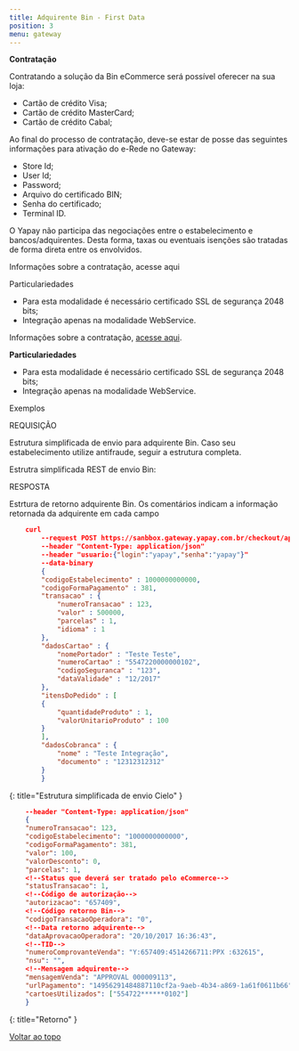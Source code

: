 ```yaml
---
title: Adquirente Bin - First Data
position: 3
menu: gateway
---
```


**Contratação**

Contratando a solução da Bin eCommerce será possível oferecer na sua loja:

* Cartão de crédito Visa;
* Cartão de crédito MasterCard;
* Cartão de crédito Cabal;

Ao final do processo de contratação, deve-se estar de posse das seguintes informações para ativação do e-Rede no Gateway:

* Store Id;
* User Id;
* Password;
* Arquivo do certificado BIN;
* Senha do certificado;
* Terminal ID.

O Yapay não participa das negociações entre o estabelecimento e bancos/adquirentes. Desta forma, taxas ou eventuais isenções são tratadas de forma direta entre os envolvidos.

Informações sobre a contratação, acesse aqui

Particulariedades

* Para esta modalidade é necessário certificado SSL de segurança 2048 bits;
* Integração apenas na modalidade WebService.

Informações sobre a contratação, <a href="https://www.bin.com.br/content/bin/pt_br/home/peca-ja/solicite-seu-credenciamento.html" target="_blank" class="linkPadraoVerde">acesse aqui</a>.

**Particulariedades**

* Para esta modalidade é necessário certificado SSL de segurança 2048 bits;
* Integração apenas na modalidade WebService.


Exemplos

REQUISIÇÃO

Estrutura simplificada de envio para adquirente Bin. Caso seu estabelecimento utilize antifraude, seguir a estrutura completa.

Estrutra simplificada REST de envio Bin:

RESPOSTA

Estrtura de retorno adquirente Bin. Os comentários indicam a informação retornada da adquirente em cada campo

~~~json
    curl
        --request POST https://sanbbox.gateway.yapay.com.br/checkout/api/v3/transacao
        --header "Content-Type: application/json"
        --header "usuario:{"login":"yapay","senha":"yapay"}"
        --data-binary
        {
        "codigoEstabelecimento" : 1000000000000,
        "codigoFormaPagamento" : 381,
        "transacao" : {
            "numeroTransacao" : 123,
            "valor" : 500000,
            "parcelas" : 1,
            "idioma" : 1
        },
        "dadosCartao" : {
            "nomePortador" : "Teste Teste",
            "numeroCartao" : "5547220000000102",
            "codigoSeguranca" : "123",
            "dataValidade" : "12/2017"
        },
        "itensDoPedido" : [
        {
            "quantidadeProduto" : 1,
            "valorUnitarioProduto" : 100
        }
        ],
        "dadosCobranca" : {
            "nome" : "Teste Integração",
            "documento" : "12312312312"
        }
        }
~~~
{: title="Estrutura simplificada de envio Cielo" }

~~~json
    --header "Content-Type: application/json"
    {
    "numeroTransacao": 123,
    "codigoEstabelecimento": "1000000000000",
    "codigoFormaPagamento": 381,
    "valor": 100,
    "valorDesconto": 0,
    "parcelas": 1,
    <!--Status que deverá ser tratado pelo eCommerce-->
    "statusTransacao": 1,
    <!--Código de autorização-->
    "autorizacao": "657409",
    <!--Código retorno Bin-->
    "codigoTransacaoOperadora": "0",
    <!--Data retorno adquirente-->
    "dataAprovacaoOperadora": "20/10/2017 16:36:43",
    <!--TID-->
    "numeroComprovanteVenda": "Y:657409:4514266711:PPX :632615",
    "nsu": "",
    <!--Mensagem adquirente-->
    "mensagemVenda": "APPROVAL 000009113",
    "urlPagamento": "14956291484887110cf2a-9aeb-4b34-a869-1a61f0611b66",
    "cartoesUtilizados": ["554722******0102"]
    }
~~~
{: title="Retorno" }


<div class="voltar-ao-topo"><a href="#"><i class="fa fa-arrow-up" aria-hidden="true"></i>Voltar ao topo</a></div>